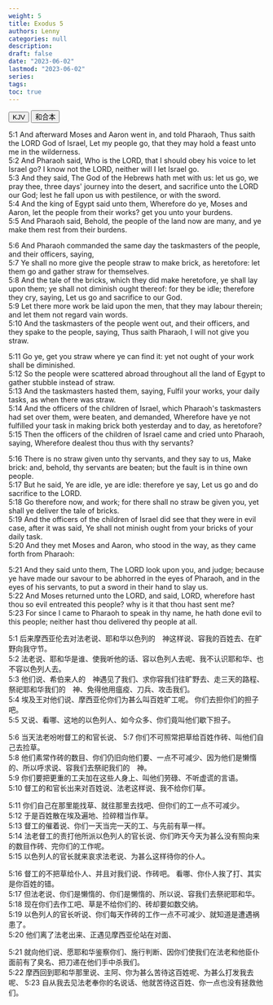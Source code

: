 ```yaml
---
weight: 5
title: Exodus 5
authors: Lenny
categories: null
description: 
draft: false
date: "2023-06-02"
lastmod: "2023-06-02"
series: 
tags: 
toc: true
---
```


<!--more-->

<!-- Tab links -->
<div class="tab">
  <button class="tablinks active" onclick="tablabel(event, 'english')">KJV</button>
  <button class="tablinks" onclick="tablabel(event, 'chinese')">和合本</button>
  
</div>

<!-- Tab content -->
<div id="english" class="tabcontent" style="display:block">

5:1 And afterward Moses and Aaron went in, and told Pharaoh, Thus saith the LORD God of Israel, Let my people go, that they may hold a feast unto me in the wilderness.  
5:2 And Pharaoh said, Who is the LORD, that I should obey his voice to let Israel go? I know not the LORD, neither will I let Israel go.  
5:3 And they said, The God of the Hebrews hath met with us: let us go, we pray thee, three days' journey into the desert, and sacrifice unto the LORD our God; lest he fall upon us with pestilence, or with the sword.  
5:4 And the king of Egypt said unto them, Wherefore do ye, Moses and Aaron, let the people from their works? get you unto your burdens.  
5:5 And Pharaoh said, Behold, the people of the land now are many, and ye make them rest from their burdens.  

5:6 And Pharaoh commanded the same day the taskmasters of the people, and their officers, saying,  
5:7 Ye shall no more give the people straw to make brick, as heretofore: let them go and gather straw for themselves.  
5:8 And the tale of the bricks, which they did make heretofore, ye shall lay upon them; ye shall not diminish ought thereof: for they be idle; therefore they cry, saying, Let us go and sacrifice to our God.  
5:9 Let there more work be laid upon the men, that they may labour therein; and let them not regard vain words.  
5:10 And the taskmasters of the people went out, and their officers, and they spake to the people, saying, Thus saith Pharaoh, I will not give you straw.  

5:11 Go ye, get you straw where ye can find it: yet not ought of your work shall be diminished.  
5:12 So the people were scattered abroad throughout all the land of Egypt to gather stubble instead of straw.  
5:13 And the taskmasters hasted them, saying, Fulfil your works, your daily tasks, as when there was straw.  
5:14 And the officers of the children of Israel, which Pharaoh's taskmasters had set over them, were beaten, and demanded, Wherefore have ye not fulfilled your task in making brick both yesterday and to day, as heretofore?  
5:15 Then the officers of the children of Israel came and cried unto Pharaoh, saying, Wherefore dealest thou thus with thy servants?  

5:16 There is no straw given unto thy servants, and they say to us, Make brick: and, behold, thy servants are beaten; but the fault is in thine own people.  
5:17 But he said, Ye are idle, ye are idle: therefore ye say, Let us go and do sacrifice to the LORD.  
5:18 Go therefore now, and work; for there shall no straw be given you, yet shall ye deliver the tale of bricks.  
5:19 And the officers of the children of Israel did see that they were in evil case, after it was said, Ye shall not minish ought from your bricks of your daily task.  
5:20 And they met Moses and Aaron, who stood in the way, as they came forth from Pharaoh:  

5:21 And they said unto them, The LORD look upon you, and judge; because ye have made our savour to be abhorred in the eyes of Pharaoh, and in the eyes of his servants, to put a sword in their hand to slay us.  
5:22 And Moses returned unto the LORD, and said, LORD, wherefore hast thou so evil entreated this people? why is it that thou hast sent me?  
5:23 For since I came to Pharaoh to speak in thy name, he hath done evil to this people; neither hast thou delivered thy people at all.  
</div>


<div id="chinese" class="tabcontent">

5:1 后来摩西亚伦去对法老说、耶和华以色列的　神这样说、容我的百姓去、在旷野向我守节。  
5:2 法老说、耶和华是谁、使我听他的话、容以色列人去呢、我不认识耶和华、也不容以色列人去。  
5:3 他们说、希伯来人的　神遇见了我们、求你容我们往旷野去、走三天的路程、祭祀耶和华我们的　神、免得他用瘟疫、刀兵、攻击我们。  
5:4 埃及王对他们说、摩西亚伦你们为甚么叫百姓旷工呢。  你们去担你们的担子吧。  
5:5 又说、看哪、这地的以色列人、如今众多、你们竟叫他们歇下担子。  

5:6 当天法老吩咐督工的和官长说、
5:7 你们不可照常把草给百姓作砖、叫他们自己去捡草。  
5:8 他们素常作砖的数目、你们仍旧向他们要、一点不可减少、因为他们是懒惰的、所以呼求说、容我们去祭祀我们的　神。  
5:9 你们要把更重的工夫加在这些人身上、叫他们劳碌、不听虚谎的言语。  
5:10 督工的和官长出来对百姓说、法老这样说、我不给你们草。  

5:11 你们自己在那里能找草、就往那里去找吧、但你们的工一点不可减少。  
5:12 于是百姓散在埃及遍地、捡碎稓当作草。  
5:13 督工的催着说、你们一天当完一天的工、与先前有草一样。  
5:14 法老督工的责打他所派以色列人的官长说、你们昨天今天为甚么没有照向来的数目作砖、完你们的工作呢。  
5:15 以色列人的官长就来哀求法老说、为甚么这样待你的仆人。  

5:16 督工的不把草给仆人、并且对我们说、作砖吧。  看哪、你仆人挨了打、其实是你百姓的错。  
5:17 但法老说、你们是懒惰的、你们是懒惰的、所以说、容我们去祭祀耶和华。  
5:18 现在你们去作工吧、草是不给你们的、砖却要如数交纳。  
5:19 以色列人的官长听说、你们每天作砖的工作一点不可减少、就知道是遭遇祸患了。  
5:20 他们离了法老出来、正遇见摩西亚伦站在对面、

5:21 就向他们说、愿耶和华鉴察你们、施行判断、因你们使我们在法老和他臣仆面前有了臭名、把刀递在他们手中杀我们。  
5:22 摩西回到耶和华那里说、主阿、你为甚么苦待这百姓呢、为甚么打发我去呢、
5:23 自从我去见法老奉你的名说话、他就苦待这百姓、你一点也没有拯救他们。  

</div>


